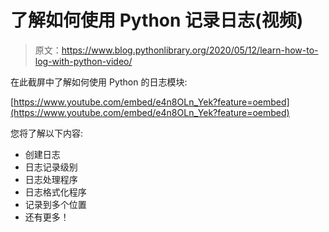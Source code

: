 # 了解如何使用 Python 记录日志(视频)

> 原文：<https://www.blog.pythonlibrary.org/2020/05/12/learn-how-to-log-with-python-video/>

在此截屏中了解如何使用 Python 的日志模块:

[https://www.youtube.com/embed/e4n8OLn_Yek?feature=oembed](https://www.youtube.com/embed/e4n8OLn_Yek?feature=oembed)

您将了解以下内容:

*   创建日志
*   日志记录级别
*   日志处理程序
*   日志格式化程序
*   记录到多个位置
*   还有更多！